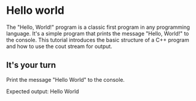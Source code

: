 # Hello world

The "Hello, World!" program is a classic first program in any programming language. It's a simple program that prints the message "Hello, World!" to the console. This tutorial introduces the basic structure of a C++ program and how to use the cout stream for output.

## It's your turn 

Print the message "Hello World" to the console.

Expected output:
Hello World

